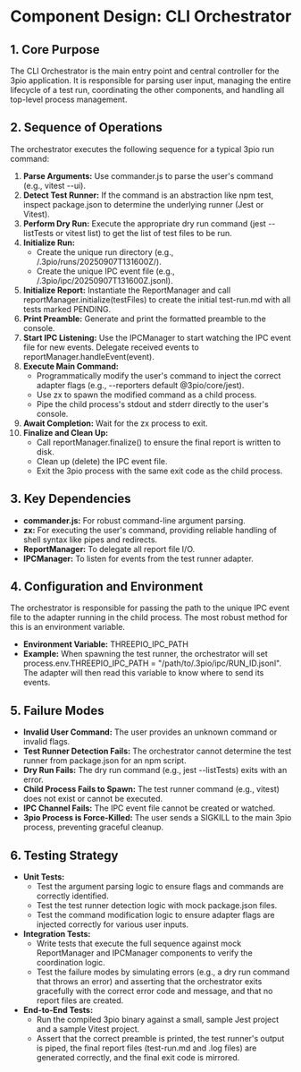 # Component Design: CLI Orchestrator

## 1. Core Purpose

The CLI Orchestrator is the main entry point and central controller for the 3pio application. It is responsible for parsing user input, managing the entire lifecycle of a test run, coordinating the other components, and handling all top-level process management.

## 2. Sequence of Operations

The orchestrator executes the following sequence for a typical 3pio run command:

1. **Parse Arguments:** Use commander.js to parse the user's command (e.g., vitest --ui).
2. **Detect Test Runner:** If the command is an abstraction like npm test, inspect package.json to determine the underlying runner (Jest or Vitest).
3. **Perform Dry Run:** Execute the appropriate dry run command (jest --listTests or vitest list) to get the list of test files to be run.
4. **Initialize Run:**
   * Create the unique run directory (e.g., /.3pio/runs/20250907T131600Z/).
   * Create the unique IPC event file (e.g., /.3pio/ipc/20250907T131600Z.jsonl).
5. **Initialize Report:** Instantiate the ReportManager and call reportManager.initialize(testFiles) to create the initial test-run.md with all tests marked PENDING.
6. **Print Preamble:** Generate and print the formatted preamble to the console.
7. **Start IPC Listening:** Use the IPCManager to start watching the IPC event file for new events. Delegate received events to reportManager.handleEvent(event).
8. **Execute Main Command:**
   * Programmatically modify the user's command to inject the correct adapter flags (e.g., --reporters default @3pio/core/jest).
   * Use zx to spawn the modified command as a child process.
   * Pipe the child process's stdout and stderr directly to the user's console.
9. **Await Completion:** Wait for the zx process to exit.
10. **Finalize and Clean Up:**
    * Call reportManager.finalize() to ensure the final report is written to disk.
    * Clean up (delete) the IPC event file.
    * Exit the 3pio process with the same exit code as the child process.

## 3. Key Dependencies

* **commander.js:** For robust command-line argument parsing.
* **zx:** For executing the user's command, providing reliable handling of shell syntax like pipes and redirects.
* **ReportManager:** To delegate all report file I/O.
* **IPCManager:** To listen for events from the test runner adapter.

## 4. Configuration and Environment

The orchestrator is responsible for passing the path to the unique IPC event file to the adapter running in the child process. The most robust method for this is an environment variable.

* **Environment Variable:** THREEPIO\_IPC\_PATH
* **Example:** When spawning the test runner, the orchestrator will set process.env.THREEPIO\_IPC\_PATH \= "/path/to/.3pio/ipc/RUN\_ID.jsonl". The adapter will then read this variable to know where to send its events.

## 5. Failure Modes

* **Invalid User Command:** The user provides an unknown command or invalid flags.
* **Test Runner Detection Fails:** The orchestrator cannot determine the test runner from package.json for an npm script.
* **Dry Run Fails:** The dry run command (e.g., jest --listTests) exits with an error.
* **Child Process Fails to Spawn:** The test runner command (e.g., vitest) does not exist or cannot be executed.
* **IPC Channel Fails:** The IPC event file cannot be created or watched.
* **3pio Process is Force-Killed:** The user sends a SIGKILL to the main 3pio process, preventing graceful cleanup.

## 6. Testing Strategy

* **Unit Tests:**
  * Test the argument parsing logic to ensure flags and commands are correctly identified.
  * Test the test runner detection logic with mock package.json files.
  * Test the command modification logic to ensure adapter flags are injected correctly for various user inputs.
* **Integration Tests:**
  * Write tests that execute the full sequence against mock ReportManager and IPCManager components to verify the coordination logic.
  * Test the failure modes by simulating errors (e.g., a dry run command that throws an error) and asserting that the orchestrator exits gracefully with the correct error code and message, and that no report files are created.
* **End-to-End Tests:**
  * Run the compiled 3pio binary against a small, sample Jest project and a sample Vitest project.
  * Assert that the correct preamble is printed, the test runner's output is piped, the final report files (test-run.md and .log files) are generated correctly, and the final exit code is mirrored.
